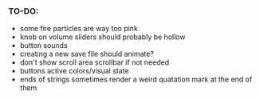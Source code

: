 ### TO-DO:

- some fire particles are way too pink
- knob on volume sliders should probably be hollow
- button sounds
- creating a new save file should animate?
- don't show scroll area scrollbar if not needed
- buttons active colors/visual state
- ends of strings sometimes render a weird quatation mark at the end of them
